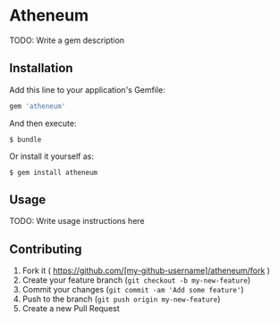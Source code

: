 # Atheneum

TODO: Write a gem description

## Installation

Add this line to your application's Gemfile:

```ruby
gem 'atheneum'
```

And then execute:

    $ bundle

Or install it yourself as:

    $ gem install atheneum

## Usage

TODO: Write usage instructions here

## Contributing

1. Fork it ( https://github.com/[my-github-username]/atheneum/fork )
2. Create your feature branch (`git checkout -b my-new-feature`)
3. Commit your changes (`git commit -am 'Add some feature'`)
4. Push to the branch (`git push origin my-new-feature`)
5. Create a new Pull Request
